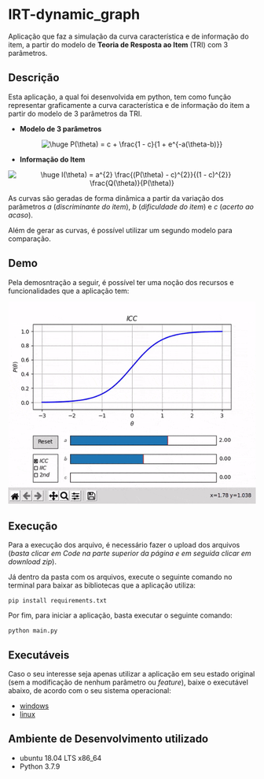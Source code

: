 # IRT-dynamic_graph
Aplicação que faz a simulação da curva característica e de informação do item, a partir do modelo de **Teoria de Resposta ao Item** (TRI) com 3 parâmetros.

## Descrição

Esta aplicação, a qual foi desenvolvida em python, tem como função representar graficamente a curva característica e de informação do item a partir do modelo de 3 parâmetros da TRI. 

* **Modelo de 3 parâmetros**

<p align="center">
<img src="https://latex.codecogs.com/gif.latex?\dpi{90}&space;\huge&space;P(\theta)&space;=&space;c&space;&plus;&space;\frac{1&space;-&space;c}{1&space;&plus;&space;e^{-a(\theta-b)}}" title="\huge P(\theta) = c + \frac{1 - c}{1 + e^{-a(\theta-b)}}" />
  </p>

* **Informação do Item**

<p align="center">
  <img src="https://latex.codecogs.com/gif.latex?\dpi{90}&space;\huge&space;I(\theta)&space;=&space;a^{2}&space;\frac{(P(\theta)&space;-&space;c)^{2}}{(1&space;-&space;c)^{2}}&space;\frac{Q(\theta)}{P(\theta)}" title="\huge I(\theta) = a^{2} \frac{(P(\theta) - c)^{2}}{(1 - c)^{2}} \frac{Q(\theta)}{P(\theta)}" />
  </p>

As curvas são geradas de forma dinâmica a partir da variação dos parâmetros *a* (*discriminante do item*), *b* (*dificuldade do item*) e *c* (*acerto ao acaso*). 

Além de gerar as curvas, é possível utilizar um segundo modelo para comparação.

## Demo

Pela demosntração a seguir, é possível ter uma noção dos recursos e funcionalidades que a aplicação tem:

<p align="center">
  <img src="https://github.com/JNagasava/IRT-dynamic_graph/blob/main/assets/demo.gif"/>
</p>

## Execução

Para a execução dos arquivo, é necessário fazer o upload dos arquivos (*basta clicar em Code na parte superior da página e em seguida clicar em download zip*).

Já dentro da pasta com os arquivos, execute o seguinte comando no terminal para baixar as bibliotecas que a aplicação utiliza:

```
pip install requirements.txt
```

Por fim, para iniciar a aplicação, basta executar o seguinte comando:

```
python main.py
```

## Executáveis

Caso o seu interesse seja apenas utilizar a aplicação em seu estado original (sem a modificação de nenhum parâmetro ou *feature*), baixe o executável abaixo, de acordo com o seu sistema operacional:

* [windows](https://github.com/JNagasava/IRT-dynamic_graph/blob/main/executables/irt_graph_windows10.exe)
* [linux](https://github.com/JNagasava/IRT-dynamic_graph/blob/main/executables/irt_graph)

## Ambiente de Desenvolvimento utilizado

* ubuntu 18.04 LTS x86_64
* Python 3.7.9
